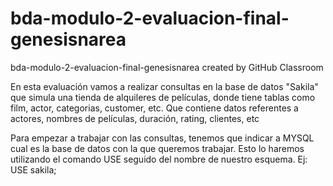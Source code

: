 # bda-modulo-2-evaluacion-final-genesisnarea
bda-modulo-2-evaluacion-final-genesisnarea created by GitHub Classroom

En esta evaluación vamos a realizar consultas en la base de datos "Sakila" que simula una tienda de alquileres de películas, donde tiene tablas como film, actor, categorias, customer, etc. 
Que contiene datos referentes a actores, nombres de películas, duración, rating, clientes, etc

Para empezar a trabajar con las consultas, tenemos que indicar a MYSQL cual es la base de datos con la que queremos trabajar. Esto lo haremos utilizando el comando USE seguido del nombre de nuestro esquema.
Ej: USE sakila;
